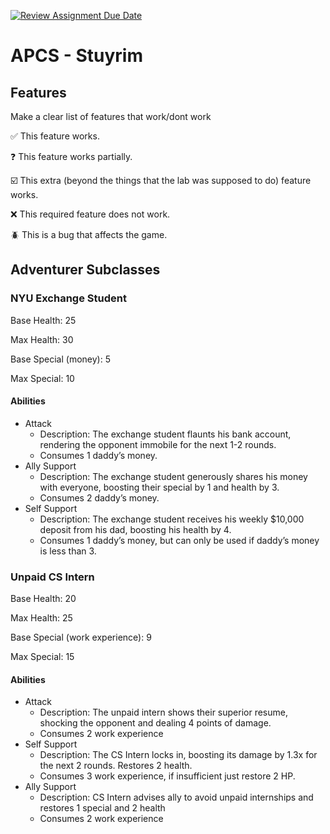 [![Review Assignment Due Date](https://classroom.github.com/assets/deadline-readme-button-22041afd0340ce965d47ae6ef1cefeee28c7c493a6346c4f15d667ab976d596c.svg)](https://classroom.github.com/a/KprAwj1n)
# APCS - Stuyrim

## Features

Make a clear list of features that work/dont work

:white_check_mark: This feature works.

:question: This feature works partially.

:ballot_box_with_check: This extra (beyond the things that the lab was supposed to do) feature works.

:x: This required feature does not work.

:beetle: This is a bug that affects the game.


## Adventurer Subclasses

### NYU Exchange Student
Base Health: 25

Max Health: 30

Base Special (money): 5

Max Special: 10

#### Abilities
- Attack
  - Description: The exchange student flaunts his bank account, rendering the opponent immobile for the next 1-2 rounds.
  - Consumes 1 daddy’s money.
- Ally Support
  - Description: The exchange student generously shares his money with everyone, boosting their special by 1 and health by 3.
  - Consumes 2 daddy’s money.
- Self Support
  - Description: The exchange student receives his weekly $10,000 deposit from his dad, boosting his health by 4.
  - Consumes 1 daddy’s money, but can only be used if daddy’s money is less than 3.

### Unpaid CS Intern
Base Health: 20

Max Health: 25

Base Special (work experience): 9

Max Special: 15

#### Abilities
- Attack
  - Description: The unpaid intern shows their superior resume, shocking the opponent and dealing 4 points of damage.
  - Consumes 2 work experience
- Self Support
  - Description: The CS Intern locks in, boosting its damage by 1.3x for the next 2 rounds. Restores 2 health.
  - Consumes 3 work experience, if insufficient just restore 2 HP.
- Ally Support
  - Description: CS Intern advises ally to avoid unpaid internships and restores 1 special and 2 health
  - Consumes 2 work experience
